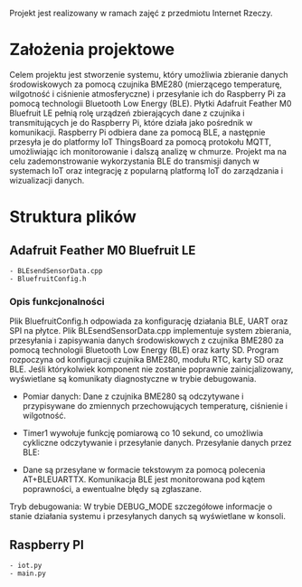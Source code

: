 Projekt jest realizowany w ramach zajęć z przedmiotu Internet Rzeczy.

# Założenia projektowe
Celem projektu jest stworzenie systemu, który umożliwia zbieranie danych środowiskowych za pomocą czujnika BME280 (mierzącego temperaturę, wilgotność i ciśnienie atmosferyczne) i przesyłanie ich do Raspberry Pi za pomocą technologii Bluetooth Low Energy (BLE). Płytki Adafruit Feather M0 Bluefruit LE pełnią rolę urządzeń zbierających dane z czujnika i transmitujących je do Raspberry Pi, które działa jako pośrednik w komunikacji. Raspberry Pi odbiera dane za pomocą BLE, a następnie przesyła je do platformy IoT ThingsBoard za pomocą protokołu MQTT, umożliwiając ich monitorowanie i dalszą analizę w chmurze. Projekt ma na celu zademonstrowanie wykorzystania BLE do transmisji danych w systemach IoT oraz integrację z popularną platformą IoT do zarządzania i wizualizacji danych.

# Struktura plików
## Adafruit Feather M0 Bluefruit LE
```
- BLEsendSensorData.cpp
- BluefruitConfig.h
```
### Opis funkcjonalności
Plik BluefruitConfig.h odpowiada za konfigurację działania BLE, UART oraz SPI na płytce. 
Plik BLEsendSensorData.cpp implementuje system zbierania, przesyłania i zapisywania danych środowiskowych z czujnika BME280 za pomocą technologii Bluetooth Low Energy (BLE) oraz karty SD. 
Program rozpoczyna od konfiguracji czujnika BME280, modułu RTC, karty SD oraz BLE. Jeśli którykolwiek komponent nie zostanie poprawnie zainicjalizowany, wyświetlane są komunikaty diagnostyczne w trybie debugowania.
- Pomiar danych:
Dane z czujnika BME280 są odczytywane i przypisywane do zmiennych przechowujących temperaturę, ciśnienie i wilgotność.

- Timer1 wywołuje funkcję pomiarową co 10 sekund, co umożliwia cykliczne odczytywanie i przesyłanie danych.
Przesyłanie danych przez BLE:

- Dane są przesyłane w formacie tekstowym za pomocą polecenia AT+BLEUARTTX. Komunikacja BLE jest monitorowana pod kątem poprawności, a ewentualne błędy są zgłaszane.

Tryb debugowania:
W trybie DEBUG_MODE szczegółowe informacje o stanie działania systemu i przesyłanych danych są wyświetlane w konsoli.


## Raspberry PI
```
- iot.py
- main.py
```
